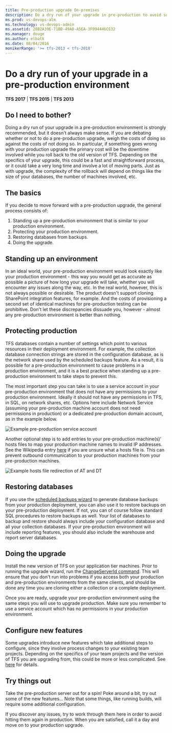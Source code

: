 ```yaml
---
title: Pre-production upgrade On-premises
description: Do a dry run of your upgrade in pre-production to avoid surprises in production.
ms.prod: vs-devops-alm
ms.technology: vs-devops-admin
ms.assetid: 28B2A39E-71BB-49A0-A5EA-3F094446CE32
ms.manager: douge
ms.author: elbatk
ms.date: 08/04/2016
monikerRange: '>= tfs-2013 < tfs-2018'
---
```




# Do a dry run of your upgrade in a pre-production environment

**TFS 2017** | **TFS 2015** | **TFS 2013**

## Do I need to bother?

Doing a dry run of your upgrade in a pre-production environment is strongly recommended, but it doesn't always
make sense. If you are debating whether or not to do a pre-production upgrade, weigh the costs of doing so 
against the costs of not doing so. In particular, if something goes wrong with your production upgrade the primary 
cost will be the downtime involved while you roll back to the old version of TFS. Depending on the specifics of your 
upgrade, this could be a fast and straightforward process, or it could take a very long time and involve a lot of 
moving parts. Just as with upgrade, the complexity of the rollback will depend on things like the size of your 
databases, the number of machines involved, etc.  

## The basics

If you decide to move forward with a pre-production upgrade, the general process consists of:

1.	Standing up a pre-production environment that is similar to your production environment.
2.	Protecting your production environment.
3.	Restoring databases from backups.
5.	Doing the upgrade.

## Standing up an environment

In an ideal world, your pre-production environment would look exactly like your production environment - this way 
you would get as accurate as possible a picture of how long your upgrade will take, whether you will encounter any 
issues along the way, etc. In the real world, however, this is not always possible or desirable. The product doesn't 
support cloning SharePoint integration features, for example. And the costs of provisioning a second set of 
identical machines for pre-production testing can be prohibitive. Don't let these discrepancies 
dissuade you, however - almost any pre-production environment is better than nothing.

## Protecting production

TFS databases contain a number of settings which point to various resources in their deployment environment. For
example, the collection database connection strings are stored in the configuration database, as is the network 
share used by the scheduled backups feature. As a result, it is possible for a pre-production environment to 
cause problems in a production environment, and it is a best practice when standing up a pre-production environment 
to take steps to prevent this.

The most important step you can take is to use a service account in your pre-production environment that does not 
have any permissions to your production environment. Ideally it should not have any permissions in TFS, in
SQL, on network shares, etc. Options here include Network Service (assuming your pre-production machine account
does not need permissions in production) or a dedicated pre-production domain account, as in the example below.

![Example pre-production service account](_img/serviceaccount.png)

Another optional step is to add entries to your pre-production machine(s)' hosts files to map your production 
machine names to invalid IP addresses. See the Wikipedia entry [here](https://en.wikipedia.org/wiki/Hosts_(file) ) 
if you are unsure what a hosts file is. This can prevent outbound communication to your production machines 
from your pre-production machines.

![Example hosts file redirection of AT and DT](_img/hostsfile.png)
 
## Restoring databases

If you use the [scheduled backups wizard](../admin/backup/config-backup-sched-plan.md) to generate 
database backups from your production deployment, you can also use it to restore backups on your pre-production 
deployment. If not, you can of course follow standard SQL procedures to restore backups as well. Your list of 
databases to backup and restore should always include your configuration database and all your collection databases. 
If your pre-production environment will include reporting features, you should also include the warehouse and report
server databases.

## Doing the upgrade

Install the new version of TFS on your application tier machines. Prior to running the upgrade wizard, 
run the [ChangeServerId command](../command-line/tfsconfig-cmd.md#changeserverid). This will ensure that you
don't run into problems if you access both your production and pre-production environments from the same clients,
and should be done any time you are cloning either a collection or a complete deployment. 

Once you are ready, upgrade your pre-production environment using the same steps you will use to upgrade 
production. Make sure you remember to use a service account which has no permissions in your production environment. 

## Configure new features

Some upgrades introduce new features which take additional steps to configure, since they involve process changes to 
your existing team projects. Depending on the specifics of your team projects and the version of TFS you are upgrading 
from, this could be more or less complicated. See [here](../../work/customize/configure-features-after-upgrade.md) for details. 

## Try things out

Take the pre-production server out for a spin! Poke around a bit, try out some of the new features... Note that 
some things, like running builds, will require some additional configuration.

If you discover any issues, try to work through them here in order to avoid hitting them again in production. 
When you are satisfied, call it a day and move on to your production upgrade. 
